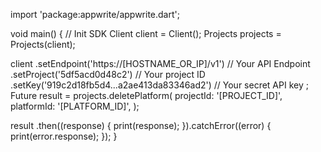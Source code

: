 import 'package:appwrite/appwrite.dart';

void main() { // Init SDK
  Client client = Client();
  Projects projects = Projects(client);

  client
    .setEndpoint('https://[HOSTNAME_OR_IP]/v1') // Your API Endpoint
    .setProject('5df5acd0d48c2') // Your project ID
    .setKey('919c2d18fb5d4...a2ae413da83346ad2') // Your secret API key
  ;
  Future result = projects.deletePlatform(
    projectId: '[PROJECT_ID]',
    platformId: '[PLATFORM_ID]',
  );

  result
    .then((response) {
      print(response);
    }).catchError((error) {
      print(error.response);
  });
}
